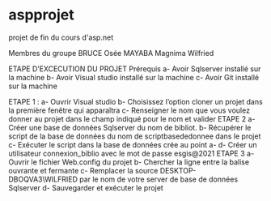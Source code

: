 # aspprojet
projet de fin du cours d'asp.net

Membres du groupe
BRUCE Osée
MAYABA Magnima Wilfried


ETAPE D’EXCECUTION DU PROJET
Prérequis
a-	Avoir Sqlserver installé sur la machine
b-	Avoir Visual studio installé sur la machine
c-	Avoir Git installé sur la machine

ETAPE 1 :
a-	Ouvrir Visual studio
b-	Choisissez l’option cloner un projet dans la première fenêtre qui apparaîtra
c-	Renseigner le nom que vous voulez donner au projet dans le champ indiqué pour le nom et valider
ETAPE 2
a-	Créer une base de données Sqlserver du nom de bibliot.
b-	Récupérer le script de la base de données du nom de scriptbasededonnee dans le projet
c-	Exécuter le script dans la base de données crée au point a-
d-	Créer un utilisateur connexion_biblio avec le mot de passe esgis@2021
ETAPE 3
a-	Ouvrir le fichier Web.config du projet 
b-	Chercher la ligne entre la balise ouvrante et fermante <connectionStrings><connectionStrings>
c-	Remplacer la source DESKTOP-DBOQVA3\WILFRIED par le nom de votre server de base de données Sqlserver
d-	Sauvegarder et exécuter le projet

